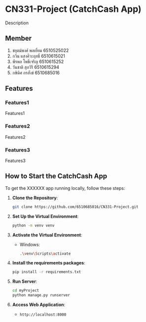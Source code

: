 # CN331-Project (CatchCash App)

Description

## Member
1. ชยุตม์พงศ์ พลเยี่ยม 6510525022
1. กวิน แสงศิวะฤทธิ์ 6510615021
1. พีรพล โพธิ์เจริญ 6510615252
1. วันชาติ สุภวิรี 6510615294
1. กษิดิศ กรสังข์ 6510685016


## Features

### Features1
Features1

### Features2
Features2

### Features3
Features3

## How to Start the CatchCash App
To get the XXXXXX app running locally, follow these steps:

1. **Clone the Repository**:
     ```bash
     git clone https://github.com/6510685016/CN331-Project.git
     ```

2. **Set Up the Virtual Environment**:
     ```bash
     python -m venv venv
     ```

3. **Activate the Virtual Environment**:
     - Windows:
       ```bash
       .\venv\Scripts\activate
       ```

4. **Install the requirements packages**:
     ```bash
     pip install -r requirements.txt
     ```

5. **Run Server**:
     ```bash
     cd myProject
     python manage.py runserver
     ```

6. **Access Web Application**:
   - `http://localhost:8000`

